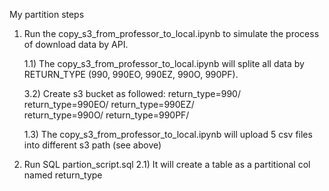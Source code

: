 My partition steps

1) Run the copy_s3_from_professor_to_local.ipynb to simulate the process of download data by API. 

    1.1) The copy_s3_from_professor_to_local.ipynb will splite all data by RETURN_TYPE (990, 990EO, 990EZ, 990O, 990PF).

    3.2) Create s3 bucket as followed:
          return_type=990/	
          return_type=990EO/
          return_type=990EZ/	
          return_type=990O/
          return_type=990PF/
          
    1.3) The copy_s3_from_professor_to_local.ipynb will upload 5 csv files into different s3 path (see above)

2) Run SQL partion_script.sql
    2.1) It will create a table as a partitional col named return_type

